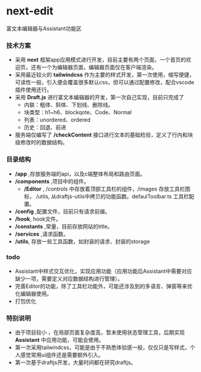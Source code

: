 # next-edit
富文本编辑器与Assistant功能区

### 技术方案
- 采用 __next__ 框架app应用模式进行开发，目前主要有两个页面，一个首页的欢迎页，还有一个为编辑器页面，编辑器页面仅在客户端渲染。
- 采用最近较火的 __tailwindcss__ 作为主要的样式开发，第一次使用，缩写便捷，可读性一般，引入便会覆盖很多默认css，但可以通过配置修改，配合vscode插件使用还行。
- 采用 __Draft.js__ 进行富文本编辑器的开发，第一次自己实现，目前只完成了
  - 内联：粗体、斜体、下划线、删除线。
  - 块类型：h1~h6、blockqote、Code、Normal
  - 列表：unordered、ordered
  - 历史：回退、前进
- 服务端仅编写了 __/checkContent__ 接口进行文本的基础检验，定义了行内和块级修改时的数据结构。

### 目录结构

- __/app__ ,存放服务端的api，以及c端整体布局和路由页面。
- __/components__ ,项目中的组件。
  - __/Editor__ , /controls 中存放着顶部工具栏的组件，/images 存放工具栏图标， /utils, 从draftjs-utils中拷贝的功能函数。defaulToolbar.ts 工具栏配置。
- __/config__ ,配置文件，目前只有请求前缀。
- __/hook__, hook文件。
- __/constants__ ,常量，目前存放网站的title。
- __/services__ ,请求函数。
- __/utils__, 存放一些工具函数，如封装的请求、封装的storage


### todo
- Assistant中样式交互优化，实现应用功能（应用功能后Assistant中需要对应缺少一项，需要定义对应数据结构进行管理）。
- 完善Editor的功能，除了工具栏功能外，可能还涉及到的多语言、弹窗等来优化编辑器使用。
- 打包优化


### 特别说明
- 由于项目较小 ，在局部页面复杂度高，暂未使用状态管理工具，后期实现 __Assistant__ 中应用功能，可能会使用。
- 第一次采用tailwindcss，可能是由于不熟悉体验感一般，仅仅只是写样式，个人感觉常用ui组件还是需要额外引入。
- 第一次基于draftjs开发，大量时间都在研究draftjs。